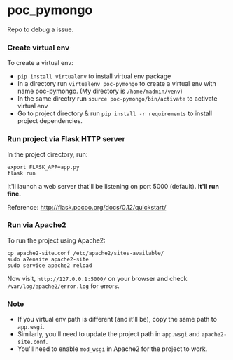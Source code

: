 # poc_pymongo
Repo to debug a issue.

### Create virtual env
To create a virtual env:
- `pip install virtualenv` to install virtual env package
- In a directory run `virtualenv poc-pymongo` to create a virtual env with name poc-pymongo. (My directory is `/home/madmin/venv`)
- In the same directry run `source poc-pymongo/bin/activate` to activate virtual env
- Go to project directory & run `pip install -r requirements` to install project dependencies.

### Run project via Flask HTTP server
In the project directory, run:
```
export FLASK_APP=app.py
flask run
```

It'll launch a web server that'll be listening on port 5000 (default). **It'll run fine.**

Reference: http://flask.pocoo.org/docs/0.12/quickstart/

### Run via Apache2
To run the project using Apache2: 
```
cp apache2-site.conf /etc/apache2/sites-available/
sudo a2ensite apache2-site
sudo service apache2 reload
```

Now visit, `http://127.0.0.1:5000/` on your browser and check `/var/log/apache2/error.log` for errors.

### Note
- If you virtual env path is different (and it'll be), copy the same path to `app.wsgi`.
- Similarly, you'll need to update the project path in `app.wsgi` and `apache2-site.conf`.
- You'll need to enable `mod_wsgi` in Apache2 for the project to work.
